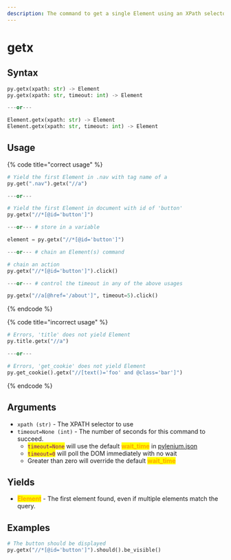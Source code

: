 ```yaml
---
description: The command to get a single Element using an XPath selector.
---
```


# getx

## Syntax

```python
py.getx(xpath: str) -> Element
py.getx(xpath: str, timeout: int) -> Element

---or---

Element.getx(xpath: str) -> Element
Element.getx(xpath: str, timeout: int) -> Element
```

## Usage

{% code title="correct usage" %}
```python
# Yield the first Element in .nav with tag name of a
py.get(".nav").getx("//a")

---or---

# Yield the first Element in document with id of 'button'
py.getx("//*[@id='button']")

---or--- # store in a variable

element = py.getx("//*[@id='button']")

---or--- # chain an Element(s) command

# chain an action
py.getx("//*[@id='button']").click()

---or--- # control the timeout in any of the above usages

py.getx("//a[@href='/about']", timeout=5).click()
```
{% endcode %}

{% code title="incorrect usage" %}
```python
# Errors, 'title' does not yield Element
py.title.getx("//a")

---or---

# Errors, 'get_cookie' does not yield Element
py.get_cookie().getx("//[text()='foo' and @class='bar']")
```
{% endcode %}

## Arguments

* `xpath (str)` - The XPATH selector to use
* `timeout=None (int)` - The number of seconds for this command to succeed.
  * <mark style="color:purple;">`timeout=None`</mark> will use the default <mark style="color:orange;">**wait\_time**</mark> in [pylenium.json](../../docs/configuration/pylenium.json.md)
  * <mark style="color:purple;">`timeout=0`</mark> will poll the DOM immediately with no wait
  * Greater than zero will override the default <mark style="color:orange;">**wait\_time**</mark>

## Yields

* <mark style="color:orange;">**Element**</mark> - The first element found, even if multiple elements match the query.

## Examples

```python
# The button should be displayed
py.getx("//*[@id='button']").should().be_visible()
```
